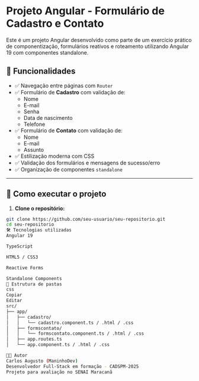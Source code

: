# Projeto Angular - Formulário de Cadastro e Contato

Este é um projeto Angular desenvolvido como parte de um exercício prático de componentização, formulários reativos e roteamento utilizando Angular 19 com componentes standalone.

## 🧩 Funcionalidades

- ✅ Navegação entre páginas com `Router`
- ✅ Formulário de **Cadastro** com validação de:
  - Nome
  - E-mail
  - Senha
  - Data de nascimento
  - Telefone
- ✅ Formulário de **Contato** com validação de:
  - Nome
  - E-mail
  - Assunto
- ✅ Estilização moderna com CSS
- ✅ Validação dos formulários e mensagens de sucesso/erro
- ✅ Organização de componentes `standalone`

---

## 🚀 Como executar o projeto

1. **Clone o repositório:**

```bash
git clone https://github.com/seu-usuario/seu-repositorio.git
cd seu-repositorio
🛠️ Tecnologias utilizadas
Angular 19

TypeScript

HTML5 / CSS3

Reactive Forms

Standalone Components
📁 Estrutura de pastas
css
Copiar
Editar
src/
├── app/
│   ├── cadastro/
│   │   └── cadastro.component.ts / .html / .css
│   ├── formscontato/
│   │   └── formscontato.component.ts / .html / .css
│   ├── app.routes.ts
│   └── app.component.ts / .html / .css

👨‍💻 Autor
Carlos Augusto (ManinhoDev)
Desenvolvedor Full-Stack em formação - CADSPM-2025
Projeto para avaliação no SENAI Maracanã



